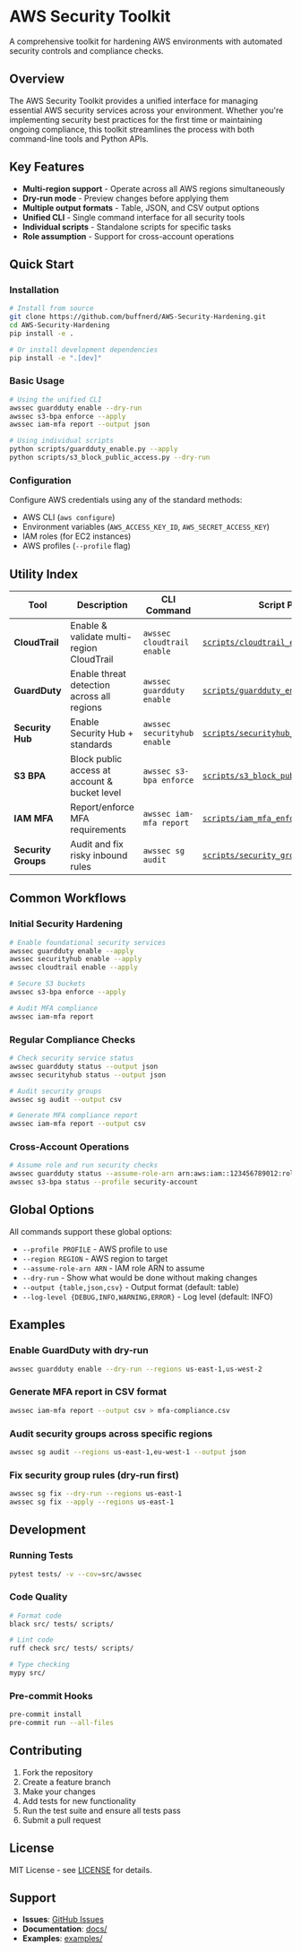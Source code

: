 # AWS Security Toolkit

A comprehensive toolkit for hardening AWS environments with automated security controls and compliance checks.

## Overview

The AWS Security Toolkit provides a unified interface for managing essential AWS security services across your environment. Whether you're implementing security best practices for the first time or maintaining ongoing compliance, this toolkit streamlines the process with both command-line tools and Python APIs.

## Key Features

- **Multi-region support** - Operate across all AWS regions simultaneously
- **Dry-run mode** - Preview changes before applying them
- **Multiple output formats** - Table, JSON, and CSV output options
- **Unified CLI** - Single command interface for all security tools
- **Individual scripts** - Standalone scripts for specific tasks
- **Role assumption** - Support for cross-account operations

## Quick Start

### Installation

```bash
# Install from source
git clone https://github.com/buffnerd/AWS-Security-Hardening.git
cd AWS-Security-Hardening
pip install -e .

# Or install development dependencies
pip install -e ".[dev]"
```

### Basic Usage

```bash
# Using the unified CLI
awssec guardduty enable --dry-run
awssec s3-bpa enforce --apply
awssec iam-mfa report --output json

# Using individual scripts
python scripts/guardduty_enable.py --apply
python scripts/s3_block_public_access.py --dry-run
```

### Configuration

Configure AWS credentials using any of the standard methods:
- AWS CLI (`aws configure`)
- Environment variables (`AWS_ACCESS_KEY_ID`, `AWS_SECRET_ACCESS_KEY`)
- IAM roles (for EC2 instances)
- AWS profiles (`--profile` flag)

## Utility Index

| Tool | Description | CLI Command | Script Path | Documentation |
|------|-------------|-------------|-------------|---------------|
| **CloudTrail** | Enable & validate multi-region CloudTrail | `awssec cloudtrail enable` | [`scripts/cloudtrail_enable.py`](scripts/cloudtrail_enable.py) | [docs/tools/cloudtrail.md](docs/tools/cloudtrail.md) |
| **GuardDuty** | Enable threat detection across all regions | `awssec guardduty enable` | [`scripts/guardduty_enable.py`](scripts/guardduty_enable.py) | [docs/tools/guardduty.md](docs/tools/guardduty.md) |
| **Security Hub** | Enable Security Hub + standards | `awssec securityhub enable` | [`scripts/securityhub_enable.py`](scripts/securityhub_enable.py) | [docs/tools/securityhub.md](docs/tools/securityhub.md) |
| **S3 BPA** | Block public access at account & bucket level | `awssec s3-bpa enforce` | [`scripts/s3_block_public_access.py`](scripts/s3_block_public_access.py) | [docs/tools/s3_bpa.md](docs/tools/s3_bpa.md) |
| **IAM MFA** | Report/enforce MFA requirements | `awssec iam-mfa report` | [`scripts/iam_mfa_enforce.py`](scripts/iam_mfa_enforce.py) | [docs/tools/iam_mfa.md](docs/tools/iam_mfa.md) |
| **Security Groups** | Audit and fix risky inbound rules | `awssec sg audit` | [`scripts/security_group_audit_fix.py`](scripts/security_group_audit_fix.py) | [docs/tools/sg_audit.md](docs/tools/sg_audit.md) |

## Common Workflows

### Initial Security Hardening
```bash
# Enable foundational security services
awssec guardduty enable --apply
awssec securityhub enable --apply
awssec cloudtrail enable --apply

# Secure S3 buckets
awssec s3-bpa enforce --apply

# Audit MFA compliance
awssec iam-mfa report
```

### Regular Compliance Checks
```bash
# Check security service status
awssec guardduty status --output json
awssec securityhub status --output json

# Audit security groups
awssec sg audit --output csv

# Generate MFA compliance report
awssec iam-mfa report --output csv
```

### Cross-Account Operations
```bash
# Assume role and run security checks
awssec guardduty status --assume-role-arn arn:aws:iam::123456789012:role/SecurityAuditRole
awssec s3-bpa status --profile security-account
```

## Global Options

All commands support these global options:

- `--profile PROFILE` - AWS profile to use
- `--region REGION` - AWS region to target  
- `--assume-role-arn ARN` - IAM role ARN to assume
- `--dry-run` - Show what would be done without making changes
- `--output {table,json,csv}` - Output format (default: table)
- `--log-level {DEBUG,INFO,WARNING,ERROR}` - Log level (default: INFO)

## Examples

### Enable GuardDuty with dry-run
```bash
awssec guardduty enable --dry-run --regions us-east-1,us-west-2
```

### Generate MFA report in CSV format
```bash
awssec iam-mfa report --output csv > mfa-compliance.csv
```

### Audit security groups across specific regions
```bash
awssec sg audit --regions us-east-1,eu-west-1 --output json
```

### Fix security group rules (dry-run first)
```bash
awssec sg fix --dry-run --regions us-east-1
awssec sg fix --apply --regions us-east-1
```

## Development

### Running Tests
```bash
pytest tests/ -v --cov=src/awssec
```

### Code Quality
```bash
# Format code
black src/ tests/ scripts/

# Lint code
ruff check src/ tests/ scripts/

# Type checking
mypy src/
```

### Pre-commit Hooks
```bash
pre-commit install
pre-commit run --all-files
```

## Contributing

1. Fork the repository
2. Create a feature branch
3. Make your changes
4. Add tests for new functionality
5. Run the test suite and ensure all tests pass
6. Submit a pull request

## License

MIT License - see [LICENSE](LICENSE) for details.

## Support

- **Issues**: [GitHub Issues](https://github.com/buffnerd/AWS-Security-Hardening/issues)
- **Documentation**: [docs/](docs/)
- **Examples**: [examples/](examples/)